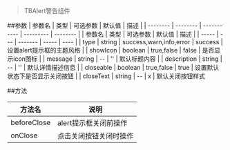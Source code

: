> TBAlert警告组件

##参数
|   参数名   |   类型   |   可选参数   |   默认值   |  描述    |
| -------- | -------- | ----------- | --------- | -------- |
| 参数名 | 类型 | 可选参数 | 默认值 | 描述 |
| ----- | --- | ------- | ----- | ---- |
| type  | string | success,warn,info,error | success | 设置alert提示框的主题风格 |
| showIcon | boolean | true,false | false | 是否显示icon图标 |
| message  | string  | -- | '' | 默认标题内容 |
| description | string | -- | '' | 默认详情描述信息 |
| closeable   | boolean | true,false | true | 设置默认状态下是否显示关闭按钮 |
| closeText   | string  | -- | x | 默认关闭按钮样式

##方法

|   方法名   |   说明   |
| ----- | --- |
| beforeClose | alert提示框关闭前操作 |
| onClose | 点击关闭按钮关闭时操作 |